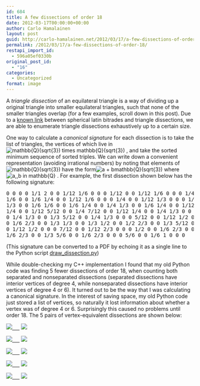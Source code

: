 ```yaml
---
id: 684
title: A few dissections of order 18
date: 2012-03-17T00:00:00+00:00
author: Carlo Hamalainen
layout: post
guid: http://carlo-hamalainen.net/2012/03/17/a-few-dissections-of-order-18/
permalink: /2012/03/17/a-few-dissections-of-order-18/
restapi_import_id:
  - 596a05ef0330b
original_post_id:
  - "16"
categories:
  - Uncategorized
format: image
---
```

A _triangle dissection_ of an equilateral triangle is a way of dividing up a original triangle into smaller equilateral triangles, such that none of the smaller triangles overlap (for a few examples, scroll down in this post). Due to a [known link](http://arxiv.org/abs/0910.5199) between spherical latin bitrades and triangle dissections, we are able to enumerate triangle dissections exhaustively up to a certain size. 

One way to calculate a _canonical signature_ for each dissection is to take the list of triangles, the vertices of which live in<img src="//s0.wp.com/latex.php?latex=mathbb%7BQ%7D%28sqrt%7B3%7D%29+times+mathbb%7BQ%7D%28sqrt%7B3%7D%29&#038;bg=ffffff&#038;fg=000000&#038;s=0" alt="mathbb{Q}(sqrt{3}) times mathbb{Q}(sqrt{3})" title="mathbb{Q}(sqrt{3}) times mathbb{Q}(sqrt{3})" class="latex" /> , and take the sorted minimum sequence of sorted triples. We can write down a convenient representation (avoiding irrational numbers) by noting that elements of<img src="//s0.wp.com/latex.php?latex=mathbb%7BQ%7D%28sqrt%7B3%7D%29&#038;bg=ffffff&#038;fg=000000&#038;s=0" alt="mathbb{Q}(sqrt{3})" title="mathbb{Q}(sqrt{3})" class="latex" /> have the form<img src="//s0.wp.com/latex.php?latex=a+%2B+bmathbb%7BQ%7D%28sqrt%7B3%7D%29&#038;bg=ffffff&#038;fg=000000&#038;s=0" alt="a + bmathbb{Q}(sqrt{3})" title="a + bmathbb{Q}(sqrt{3})" class="latex" /> where<img src="//s0.wp.com/latex.php?latex=a%2C%2Cb+in+mathbb%7BQ%7D&#038;bg=ffffff&#038;fg=000000&#038;s=0" alt="a,,b in mathbb{Q}" title="a,,b in mathbb{Q}" class="latex" /> . For example, the first dissection shown below has the following signature:

<pre>0 0 0 0 1/1 2 0 0 1/12 1/6 0 0 0 1/12 0 0 1/12 1/6 0 0 0 1/4 0 0 1/12 1/12 0 0 1/12
1/6 0 0 1/6 1/4 0 0 1/12 1/6 0 0 0 1/4 0 0 1/12 1/3 0 0 0 1/6 0 0 1/6 1/4 0 0 1/12
1/3 0 0 1/6 1/6 0 0 1/6 1/4 0 0 1/4 1/3 0 0 1/6 1/4 0 0 1/12 1/3 0 0 0 5/12 0 0 1/12
1/4 0 0 1/12 5/12 0 0 1/4 7/12 0 0 1/12 1/4 0 0 1/4 1/3 0 0 1/6 5/12 0 0 1/4 1/4 0
0 1/4 1/3 0 0 1/3 5/12 0 0 1/4 1/3 0 0 0 5/12 0 0 1/12 1/2 0 0 0 1/3 0 0 1/3 1/2 0
0 1/6 2/3 0 0 1/3 1/3 0 0 1/3 1/2 0 0 1/2 2/3 0 0 1/3 5/12 0 0 1/12 1/2 0 0 0 7/12 0
0 1/12 1/2 0 0 0 7/12 0 0 1/12 2/3 0 0 0 1/2 0 0 1/6 2/3 0 0 0 5/6 0 0 1/6 1/2 0 0
1/6 2/3 0 0 1/3 5/6 0 0 1/6 2/3 0 0 0 5/6 0 0 1/6 1 0 0 0
</pre>

(This signature can be converted to a PDF by echoing it as a single line to the Python script [draw_dissection.py](https://github.com/carlohamalainen/triangle_dissections/blob/master/plot/draw_dissection.py)) 

While double-checking my C++ implementation I found that my old Python code was finding 5 fewer dissections of order 18, when counting both separated and nonseparated dissections (separated dissections have interior vertices of degree 4, while nonseparated dissections have interior vertices of degree 4 or 6). It turned out to be the way that I was calculating a canonical signature. In the interest of saving space, my old Python code just stored a list of vertices, so naturally it lost information about whether a vertex was of degree 4 or 6. Surprisingly this caused no problems until order 18. The 5 pairs of vertex-equivalent dissections are shown below:

[<img src="https://i0.wp.com/s3.amazonaws.com/carlo-hamalainen.net/oldblog/stuff/dissections_18/n18_sig_0.png?w=1100&#038;ssl=1" data-recalc-dims="1" />     ](https://s3.amazonaws.com/carlo-hamalainen.net/oldblog/stuff/dissections_18/n18_sig_0.pdf) [<img src="https://i1.wp.com/s3.amazonaws.com/carlo-hamalainen.net/oldblog/stuff/dissections_18/n18_sig_1.png?w=1100&#038;ssl=1" data-recalc-dims="1" />](https://s3.amazonaws.com/carlo-hamalainen.net/oldblog/stuff/dissections_18/n18_sig_1.pdf)

[<img src="https://i2.wp.com/s3.amazonaws.com/carlo-hamalainen.net/oldblog/stuff/dissections_18/n18_sig_2.png?w=1100&#038;ssl=1" data-recalc-dims="1" />     ](https://s3.amazonaws.com/carlo-hamalainen.net/oldblog/stuff/dissections_18/n18_sig_2.pdf) [<img src="https://i2.wp.com/s3.amazonaws.com/carlo-hamalainen.net/oldblog/stuff/dissections_18/n18_sig_3.png?w=1100&#038;ssl=1" data-recalc-dims="1" />](https://s3.amazonaws.com/carlo-hamalainen.net/oldblog/stuff/dissections_18/n18_sig_3.pdf)

[<img src="https://i0.wp.com/s3.amazonaws.com/carlo-hamalainen.net/oldblog/stuff/dissections_18/n18_sig_4.png?w=1100&#038;ssl=1" data-recalc-dims="1" />     ](https://s3.amazonaws.com/carlo-hamalainen.net/oldblog/stuff/dissections_18/n18_sig_4.pdf) [<img src="https://i0.wp.com/s3.amazonaws.com/carlo-hamalainen.net/oldblog/stuff/dissections_18/n18_sig_5.png?w=1100&#038;ssl=1" data-recalc-dims="1" />](https://s3.amazonaws.com/carlo-hamalainen.net/oldblog/stuff/dissections_18/n18_sig_5.pdf)

[<img src="https://i0.wp.com/s3.amazonaws.com/carlo-hamalainen.net/oldblog/stuff/dissections_18/n18_sig_6.png?w=1100&#038;ssl=1" data-recalc-dims="1" />     ](https://s3.amazonaws.com/carlo-hamalainen.net/oldblog/stuff/dissections_18/n18_sig_6.pdf) [<img src="https://i2.wp.com/s3.amazonaws.com/carlo-hamalainen.net/oldblog/stuff/dissections_18/n18_sig_7.png?w=1100&#038;ssl=1" data-recalc-dims="1" />](https://s3.amazonaws.com/carlo-hamalainen.net/oldblog/stuff/dissections_18/n18_sig_7.pdf)

[<img src="https://i0.wp.com/s3.amazonaws.com/carlo-hamalainen.net/oldblog/stuff/dissections_18/n18_sig_8.png?w=1100&#038;ssl=1" data-recalc-dims="1" />     ](https://s3.amazonaws.com/carlo-hamalainen.net/oldblog/stuff/dissections_18/n18_sig_8.pdf) [<img src="https://i1.wp.com/s3.amazonaws.com/carlo-hamalainen.net/oldblog/stuff/dissections_18/n18_sig_9.png?w=1100&#038;ssl=1" data-recalc-dims="1" />](https://s3.amazonaws.com/carlo-hamalainen.net/oldblog/stuff/dissections_18/n18_sig_9.pdf)